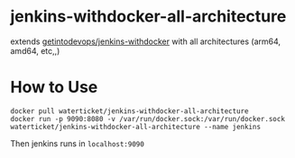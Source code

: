 # jenkins-withdocker-all-architecture

extends [getintodevops/jenkins-withdocker](https://hub.docker.com/r/getintodevops/jenkins-withdocker) with all architectures (arm64, amd64, etc,,)

# How to Use

```
docker pull waterticket/jenkins-withdocker-all-architecture
docker run -p 9090:8080 -v /var/run/docker.sock:/var/run/docker.sock waterticket/jenkins-withdocker-all-architecture --name jenkins
```
Then jenkins runs in `localhost:9090`
